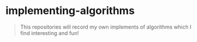 # implementing-algorithms
> This repositories will record my own implements of algorithms which I find interesting and fun!
